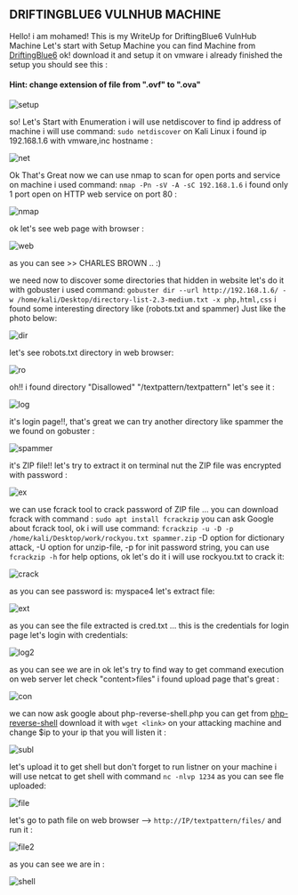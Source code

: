 ## DRIFTINGBLUE6 VULNHUB MACHINE

 Hello!  i am mohamed! This is my WriteUp for DriftingBlue6 VulnHub Machine Let's start with Setup Machine you can find Machine from [DriftingBlue6](https://www.vulnhub.com/entry/driftingblues-6,672) ok! download it and setup it on vmware i already finished the setup you should see this : 
 
#### Hint: change extension of file from ".ovf" to ".ova"
 
 ![setup](https://user-images.githubusercontent.com/47929033/130618015-aabced47-56df-4f42-b065-adddd93df422.png)

so! Let's Start with Enumeration i will use netdiscover to find ip address of machine i will use command: `sudo netdiscover`  on Kali Linux i found ip 192.168.1.6 with vmware,inc hostname : 

![net](https://user-images.githubusercontent.com/47929033/130619421-935dc7bf-a883-4c47-bc3d-35392589daa9.png)

Ok That's Great now we can use nmap to scan for open ports and service on machine i used command:
`nmap -Pn -sV -A -sC 192.168.1.6` i found only 1 port open on HTTP web service on port 80 : 

![nmap](https://user-images.githubusercontent.com/47929033/130621054-67f6eaf7-595d-4951-9826-52eed45c40cb.png)

ok let's see web page with browser : 

![web](https://user-images.githubusercontent.com/47929033/130621692-b3e4cf98-e04a-4f64-9bd6-92d996bd7a8d.png)

as you can see >> CHARLES BROWN .. :)

we need now to discover some directories that hidden in website let's do it with gobuster i used command: 
`gobuster dir --url http://192.168.1.6/ -w /home/kali/Desktop/directory-list-2.3-medium.txt -x php,html,css`
i found some interesting directory like (robots.txt and spammer) Just like the photo below: 

![dir](https://user-images.githubusercontent.com/47929033/130623604-a1f861cf-e22c-4ab9-a624-303616c0cd58.png)

let's see robots.txt directory in web browser: 

![ro](https://user-images.githubusercontent.com/47929033/130623878-0db64a64-ea5f-4b07-844e-4f1317894a08.png)

oh!! i found directory "Disallowed" "/textpattern/textpattern" let's see it : 

![log](https://user-images.githubusercontent.com/47929033/130624859-fe2a1a68-b814-4bba-8ec2-f3d8815131de.png)

it's login page!!, that's great we can try another directory like spammer the we found on gobuster : 

![spammer](https://user-images.githubusercontent.com/47929033/130625581-0f93acc5-9eab-475a-b6f0-0aa583c11216.png)

it's ZIP file!! let's try to extract it on terminal nut the ZIP file was encrypted with password :

![ex](https://user-images.githubusercontent.com/47929033/130626167-915633dc-50f5-42de-8697-d6d0e2c59884.png)

we can use fcrack tool to crack password of ZIP file ... you can download fcrack with command : 
`sudo apt install fcrackzip` you can ask Google about fcrack tool, ok i will use command: 
`fcrackzip -u -D -p /home/kali/Desktop/work/rockyou.txt spammer.zip`
-D option for dictionary attack, -U option for unzip-file, -p for init password string, you can use 
`fcrackzip -h` for help options, ok let's do it i will use rockyou.txt to crack it: 

![crack](https://user-images.githubusercontent.com/47929033/130628068-5daaa8af-8445-44df-8088-3d9ffd074762.png)

as you can see password is: myspace4  let's extract file: 

![ext](https://user-images.githubusercontent.com/47929033/130628809-a1d5b6e2-35ad-4e37-85b9-549ea93f4249.png)

as you can see the file extracted is cred.txt ... this is the credentials for login page let's login with credentials: 

![log2](https://user-images.githubusercontent.com/47929033/130629662-599b0da2-2b55-4365-9067-0205dba2eeca.png)

as you can see we are in ok let's try to find way to get command execution on web server let check "content>files"  i found upload page that's great : 

![con](https://user-images.githubusercontent.com/47929033/130630153-2d2043c6-32db-4e4d-a4cf-ffb9d4218c4f.png)

we can now ask google about php-reverse-shell.php you can get from [php-reverse-shell](https://raw.githubusercontent.com/pentestmonkey/php-reverse-shell/master/php-reverse-shell.php) 
download it with `wget <link>` on your attacking machine and change $ip to your ip that you will listen it :

![subl](https://user-images.githubusercontent.com/47929033/130632986-daddb932-6b5e-4e1f-8ae4-d2daddfbf158.png)

let's upload it to get shell but don't forget to run listner on your machine i will use netcat 
to get shell with command `nc -nlvp 1234` as you can see fle uploaded: 

![file](https://user-images.githubusercontent.com/47929033/130633923-95c7db91-0691-4630-b233-18056478ea7f.png)

let's go to path file on web browser --> `http://IP/textpattern/files/` and run it : 

![file2](https://user-images.githubusercontent.com/47929033/130635366-2c291b34-a64c-4cd5-866b-7f05f708c837.png)

as you can see we are in : 

![shell](https://user-images.githubusercontent.com/47929033/130635631-f42277b6-18ab-4805-912c-d80d2479784a.png)





















